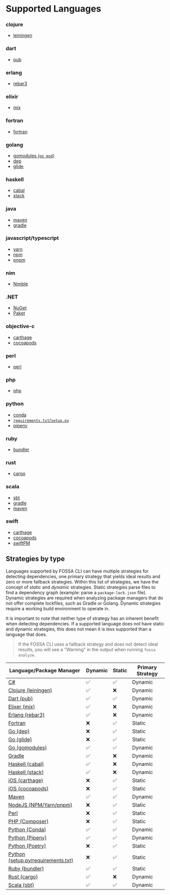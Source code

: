 # Supported Languages

<!-- add table here

- Analyzers
  - By language
  - By platform
    - Might have duplicates
      - Carthage is both "iOS" as platform and "Objective-C" as language
      - .NET is platform, C# is language
      - Conda is platform, Python is language
    - TODO: add scripting/linting to let us say "file at this folder location is the same as other file" and check that their contents are identical (e.g. so we can duplicate Carthage file under both iOS and Objective-C)
  - System deps
  - Others
    - Docker
-->

### clojure

- [leiningen](languages/clojure/leiningen.md)

### dart

- [pub](languages/dart/pub.md)

### erlang

- [rebar3](languages/erlang/erlang.md)

### elixir

- [mix](languages/elixir/mix.md)

### fortran

- [fortran](languages/fortran/fortran.md)

### golang

- [gomodules (`go mod`)](languages/golang/gomodules.md)
- [dep](languages/golang/godep.md)
- [glide](languages/golang/glide.md)

### haskell

- [cabal](languages/haskell/cabal.md)
- [stack](languages/haskell/stack.md)

### java

- [maven](languages/maven/maven.md)
- [gradle](languages/gradle/gradle.md)

### javascript/typescript

- [yarn](languages/nodejs/yarn.md)
- [npm](languages/nodejs/npm.md)
- [pnpm](languages/nodejs/pnpm.md)

### nim

- [Nimble](languages/nim/nimble.md)

### .NET

- [NuGet](languages/dotnet/nuget.md)
- [Paket](languages/dotnet/paket.md)

### objective-c

- [carthage](platforms/ios/carthage.md)
- [cocoapods](platforms/ios/cocoapods.md)

### perl

- [perl](languages/perl/perl.md)

### php

- [php](languages/php/composer.md)

### python

- [conda](platforms/conda/conda.md)
- [`requirements.txt`/`setup.py`](languages/python/python.md)
- [pipenv](languages/python/pipenv.md)

### ruby

- [bundler](languages/ruby/bundler.md)

### rust

- [cargo](languages/rust/cargo.md)

### scala

- [sbt](languages/scala/sbt.md)
- [gradle](languages/gradle/gradle.md)
- [maven](languages/maven/maven.md)

### swift

- [carthage](platforms/ios/carthage.md)
- [cocoapods](platforms/ios/cocoapods.md)
- [swiftPM](platforms/ios/swift.md)

## Strategies by type

Languages supported by FOSSA CLI can have multiple strategies for detecting dependencies, one primary strategy that yields ideal results and zero or more fallback strategies. Within this list of strategies, we have the concept of _static_ and _dynamic_ strategies. Static strategies parse files to find a dependency graph (example: parse a `package-lock.json` file). Dynamic strategies are required when analyzing package managers that do not offer complete lockfiles, such as Gradle or Golang. Dynamic strategies require a working build environment to operate in.

It is important to note that neither type of strategy has an inherent benefit when detecting dependencies. If a supported language does not have static and dynamic strategies, this does not mean it is less supported than a language that does.

> If the FOSSA CLI uses a fallback strategy and does not detect ideal results, you will see a "Warning" in the output when running `fossa analyze`.

| Language/Package Manager                                                                                                                        | Dynamic | Static | Primary Strategy |
| ----------------------------------------------------------------------------------------------------------------------------------------------- | ------- | ------ | ---------------- |
| [C#](https://github.com/fossas/fossa-cli/tree/master/docs/references/strategies/languages/dotnet)                                               | ✅      | ✅     | Dynamic          |
| [Clojure (leiningen)](https://github.com/fossas/fossa-cli/blob/master/docs/references/strategies/languages/clojure/clojure.md)                  | ✅      | ❌     | Dynamic          |
| [Dart (pub)](https://github.com/fossas/fossa-cli/blob/master/docs/references/strategies/languages/dart/dart.md)                                 | ✅      | ✅     | Dynamic          |
| [Elixer (mix)](https://github.com/fossas/fossa-cli/blob/master/docs/references/strategies/languages/elixir/elixir.md)                           | ✅      | ❌     | Dynamic          |
| [Erlang (rebar3)](https://github.com/fossas/fossa-cli/blob/master/docs/references/strategies/languages/erlang/erlang.md)                        | ✅      | ❌     | Dynamic          |
| [Fortran](https://github.com/fossas/fossa-cli/blob/master/docs/references/strategies/languages/fortran/fortran.md)                              | ❌      | ✅     | Static           |
| [Go (dep)](https://github.com/fossas/fossa-cli/blob/master/docs/references/strategies/languages/golang/godep.md)                                | ❌      | ✅     | Static           |
| [Go (glide)](https://github.com/fossas/fossa-cli/blob/master/docs/references/strategies/languages/golang/glide.md)                              | ❌      | ✅     | Static           |
| [Go (gomodules)](https://github.com/fossas/fossa-cli/blob/master/docs/references/strategies/languages/golang/gomodules.md)                      | ✅      | ✅     | Dynamic          |
| [Gradle](https://github.com/fossas/fossa-cli/blob/master/docs/references/strategies/languages/gradle/gradle.md)                                 | ✅      | ❌     | Dynamic          |
| [Haskell (cabal)](https://github.com/fossas/fossa-cli/blob/master/docs/references/strategies/languages/haskell/cabal.md)                        | ✅      | ❌     | Dynamic          |
| [Haskell (stack)](https://github.com/fossas/fossa-cli/blob/master/docs/references/strategies/languages/haskell/stack.md)                        | ✅      | ❌     | Dynamic          |
| [iOS (carthage)](https://github.com/fossas/fossa-cli/blob/master/docs/references/strategies/platforms/ios/carthage.md)                          | ❌      | ✅     | Static           |
| [iOS (cocoapods)](https://github.com/fossas/fossa-cli/blob/master/docs/references/strategies/platforms/ios/cocoapods.md)                        | ❌      | ✅     | Static           |
| [Maven](https://github.com/fossas/fossa-cli/blob/master/docs/references/strategies/languages/maven/maven.md)                                    | ✅      | ✅     | Dynamic          |
| [NodeJS (NPM/Yarn/pnpm)](https://github.com/fossas/fossa-cli/blob/master/docs/references/strategies/languages/nodejs/nodejs.md)                 | ❌      | ✅     | Static           |
| [Perl](https://github.com/fossas/fossa-cli/blob/master/docs/references/strategies/languages/perl/perl.md)                                       | ❌      | ✅     | Static           |
| [PHP (Composer)](https://github.com/fossas/fossa-cli/blob/master/docs/references/strategies/languages/php/composer.md)                          | ❌      | ✅     | Static           |
| [Python (Conda)](https://github.com/fossas/fossa-cli/blob/master/docs/references/strategies/languages/python/conda.md)                          | ✅      | ✅     | Dynamic          |
| [Python (Pipenv)](https://github.com/fossas/fossa-cli/blob/master/docs/references/strategies/languages/python/pipenv.md)                        | ✅      | ✅     | Dynamic          |
| [Python (Poetry)](https://github.com/fossas/fossa-cli/blob/master/docs/references/strategies/languages/python/poetry.md)                        | ❌      | ✅     | Static           |
| [Python (setup.py/requirements.txt)](https://github.com/fossas/fossa-cli/blob/master/docs/references/strategies/languages/python/setuptools.md) | ❌      | ✅     | Static           |
| [Ruby (bundler)](https://github.com/fossas/fossa-cli/blob/master/docs/references/strategies/languages/ruby/ruby.md)                             | ✅      | ✅     | Static           |
| [Rust (cargo)](https://github.com/fossas/fossa-cli/blob/master/docs/references/strategies/languages/rust/rust.md)                               | ✅      | ❌     | Dynamic          |
| [Scala (sbt)](https://github.com/fossas/fossa-cli/tree/master/docs/references/strategies/languages/scala)                                       | ✅      | ✅     | Dynamic          |
